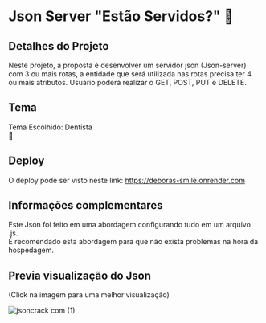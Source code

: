 #  Json Server "Estão Servidos?" 🦷


## Detalhes do Projeto 
Neste projeto, a proposta é desenvolver um servidor json (Json-server) com 3 ou mais rotas,
a entidade que será utilizada nas rotas precisa ter 4 ou mais atributos.
Usuário poderá realizar o GET, POST, PUT e DELETE.

## Tema 
Tema Escolhido: Dentista <br> 🦷

## Deploy 
O deploy pode ser visto neste link: https://deboras-smile.onrender.com

## Informações complementares 
Este Json foi feito em uma abordagem configurando tudo em um arquivo .js. <br>
É recomendado esta abordagem para que não exista problemas na hora da hospedagem.

## Previa visualização do Json
(Click na imagem para uma melhor visualização)

![jsoncrack com (1)](https://user-images.githubusercontent.com/113525688/211557725-ca28eca4-623c-4f8f-8af6-201f7e2c0487.png)
